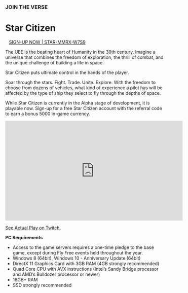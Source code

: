 ### JOIN THE VERSE

# Star Citizen

<a href="https://robertsspaceindustries.com/enlist?referral=STAR-MMRX-W7S9"><i class="fas fa-sign-in-alt"></i></a> &nbsp;&nbsp; [SIGN-UP NOW \| STAR-MMRX-W7S9](https://robertsspaceindustries.com/enlist?referral=STAR-MMRX-W7S9)

The UEE is the beating heart of Humanity in the 30th century. Imagine a universe that combines the freedom of exploration, the thrill of combat, and the unique challenge of building a life in space.

Star Citizen puts ultimate control in the hands of the player.

Soar through the stars. Fight. Trade. Unite. Explore. With the freedom to choose from dozens of vehicles, what kind of experience a pilot has will be affected by the type of ship they select to fly through the depths of space.

While Star Citizen is currently in the Alpha stage of development, it is playable now. Sign-up for a free Star Citizen account with the referral code to earn a bonus 5000 in-game currency.

<p><div class="video-container">
<iframe class="video" width="560" height="315" src="https://www.youtube.com/embed/xWikpyIU_RQ" frameborder="0" allow="accelerometer; autoplay; clipboard-write; encrypted-media; gyroscope; picture-in-picture" allowfullscreen></iframe>
</div></p>

[See Actual Play on Twitch.](https://www.twitch.tv/directory/game/Star%20Citizen)

**PC Requirements**
* Access to the game servers requires a one-time pledge to the base game, except during Fly Free events held throughout the year.
* Windows 8 (64bit), Windows 10 - Anniversary Update (64bit)
* DirectX 11 Graphics Card with 3GB RAM (4GB strongly recommended)
* Quad Core CPU with AVX instructions (Intel’s Sandy Bridge processor and AMD’s Bulldozer processor or newer)
* 16GB+ RAM
* SSD strongly recommended
